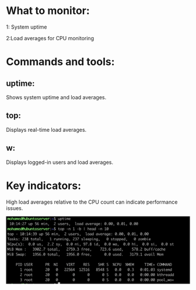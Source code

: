 
# What to monitor:
1: System uptime

2:Load averages for CPU monitoring

# Commands and tools:
## uptime:
Shows system uptime and load averages.

## top: 

Displays real-time load averages.
## w:
Displays logged-in users and load averages.
 
# Key indicators:

High load averages relative to the CPU count can indicate performance issues.


![text](https://github.com/Mohamedsaaidi/Linux-System-Monitoring/blob/main/Images/Screenshot%202024-11-13%20at%2011.15.13.png)
